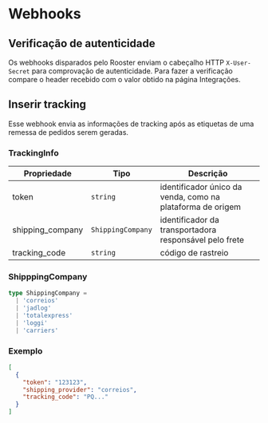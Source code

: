 # Webhooks

## Verificação de autenticidade

Os webhooks disparados pelo Rooster enviam o cabeçalho HTTP `X-User-Secret` para comprovação de autenticidade. Para fazer a verificação compare o header recebido com o valor obtido na página Integrações.

## Inserir tracking

Esse webhook envia as informações de tracking após as etiquetas de uma remessa de pedidos serem geradas.

### TrackingInfo

| Propriedade       | Tipo                  | Descrição                                                   |
| ---               | ---                   | ---                                                         |
| token             | `string`              | identificador único da venda, como na plataforma de origem  |
| shipping_company  | `ShippingCompany`     | identificador da transportadora responsável pelo frete      |
| tracking_code     | `string`              | código de rastreio                                          |

### ShipppingCompany

```typescript
type ShippingCompany =
  | 'correios'
  | 'jadlog'
  | 'totalexpress'
  | 'loggi'
  | 'carriers'
```

### Exemplo

```json
[
  {
    "token": "123123",
    "shipping_provider": "correios",
    "tracking_code": "PQ..."
  }
]
```

